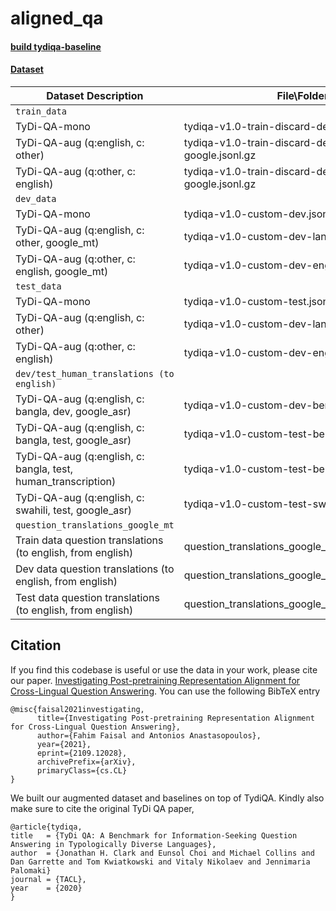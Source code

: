 # aligned_qa

#### [build tydiqa-baseline](https://github.com/google-research-datasets/tydiqa/tree/master/baseline)

#### [Dataset](https://drive.google.com/drive/folders/1J--Qs8gbWwk1saAqozkXTZddzjIEfqvc?usp=sharing)

| Dataset Description | File\Folder name |
|-------------- | -----|
|`train_data`||
|TyDi-QA-mono | tydiqa-v1.0-train-discard-dev.jsonl.gz|
|TyDi-QA-aug (q:english, c: other) | tydiqa-v1.0-train-discard-dev-langtoeng-google.jsonl.gz |
|TyDi-QA-aug (q:other, c: english) | tydiqa-v1.0-train-discard-dev-engtolang-google.jsonl.gz |
|`dev_data`|
|TyDi-QA-mono | tydiqa-v1.0-custom-dev.jsonl.gz|
|TyDi-QA-aug (q:english, c: other, google_mt) | tydiqa-v1.0-custom-dev-langtoeng.jsonl.gz |
|TyDi-QA-aug (q:other, c: english, google_mt) | tydiqa-v1.0-custom-dev-engtolang.jsonl.gz |
|`test_data`|
|TyDi-QA-mono | tydiqa-v1.0-custom-test.jsonl.gz|
|TyDi-QA-aug (q:english, c: other) | tydiqa-v1.0-custom-dev-langtoeng.jsonl.gz |
|TyDi-QA-aug (q:other, c: english) | tydiqa-v1.0-custom-dev-engtolang.jsonl.gz |
|`dev/test_human_translations (to english)`|
|TyDi-QA-aug (q:english, c: bangla, dev, google_asr)| tydiqa-v1.0-custom-dev-ben-en-US.jsonl.gz|
|TyDi-QA-aug (q:english, c: bangla, test, google_asr)| tydiqa-v1.0-custom-test-ben-en-US.jsonl.gz|
|TyDi-QA-aug (q:english, c: bangla, test, human_transcription)| tydiqa-v1.0-custom-test-ben-english-gold.jsonl.gz|
|TyDi-QA-aug (q:english, c: swahili, test, google_asr)| tydiqa-v1.0-custom-test-swa-en-US.jsonl.gz|
|`question_translations_google_mt`|
|Train data question translations (to english, from english)| question_translations_google_mt\trans_train_questions\\*|
|Dev data question translations (to english, from english)| question_translations_google_mt\trans_dev_questions\\*|
|Test data question translations (to english, from english)| question_translations_google_mt\trans_test_questions\\*|

## Citation
If you find this codebase is useful or use the data in your work, please cite our paper. [Investigating Post-pretraining Representation Alignment for Cross-Lingual Question Answering](https://arxiv.org/abs/2109.12028). You can use the following BibTeX entry
~~~
@misc{faisal2021investigating,
      title={Investigating Post-pretraining Representation Alignment for Cross-Lingual Question Answering}, 
      author={Fahim Faisal and Antonios Anastasopoulos},
      year={2021},
      eprint={2109.12028},
      archivePrefix={arXiv},
      primaryClass={cs.CL}
}
~~~

We built our augmented dataset and baselines on top of TydiQA. Kindly also make sure to cite the original TyDi QA paper,
~~~
@article{tydiqa,
title   = {TyDi QA: A Benchmark for Information-Seeking Question Answering in Typologically Diverse Languages},
author  = {Jonathan H. Clark and Eunsol Choi and Michael Collins and Dan Garrette and Tom Kwiatkowski and Vitaly Nikolaev and Jennimaria Palomaki}
journal = {TACL},
year    = {2020}
}
